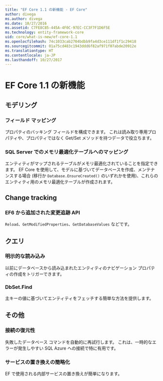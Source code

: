 ```yaml
---
title: "EF Core 1.1 の新機能 - EF Core"
author: divega
ms.author: divega
ms.date: 10/27/2016
ms.assetid: C7FE8C85-445A-4F0C-97EC-CC3F7F1D6F5E
ms.technology: entity-framework-core
uid: core/what-is-new/ef-core-1.1
ms.openlocfilehash: 74c1033cab2704bdbb9fa4d3ce111df1f1c29418
ms.sourcegitcommit: 01a75cd483c1943ddd6f82af971f07abde20912e
ms.translationtype: HT
ms.contentlocale: ja-JP
ms.lasthandoff: 10/27/2017
---
```

# <a name="new-features-in-ef-core-11"></a>EF Core 1.1 の新機能

## <a name="modelling"></a>モデリング
### <a name="field-mapping"></a>フィールド マッピング
プロパティのバッキング フィールドを構成できます。 これは読み取り専用プロパティや、プロパティではなく Get/Set メソッドを持つデータで役立ちます。
### <a name="mapping-to-memory-optimized-tables-in-sql-server"></a>SQL Server でのメモリ最適化テーブルへのマッピング
エンティティがマップされるテーブルがメモリ最適化されていることを指定できます。 EF Core を使用して、モデルに基づいてデータベースを作成、メンテナンスする場合 (移行か `Database.EnsureCreated()` のいずれかを使用)、これらのエンティティ用のメモリ最適化テーブルが作成されます。

## <a name="change-tracking"></a>Change tracking
### <a name="additional-change-tracking-apis-from-ef6"></a>EF6 から追加された変更追跡 API
`Reload`、`GetModifiedProperties`、`GetDatabaseValues` などです。

## <a name="query"></a>クエリ
### <a name="explicit-loading"></a>明示的な読み込み
以前にデータベースから読み込まれたエンティティのナビゲーション プロパティの作成をトリガーできます。
### <a name="dbsetfind"></a>DbSet.Find
主キーの値に基づいてエンティティをフェッチする簡単な方法を提供します。

## <a name="other"></a>その他
### <a name="connection-resiliency"></a>接続の復元性
失敗したデータベース コマンドを自動的に再試行します。 これは、一時的なエラーが発生しやすい SQL Azure への接続で特に有用です。
### <a name="simplified-service-replacement"></a>サービスの置き換えの簡略化
EF で使用される内部サービスの置き換えが簡単になります。
